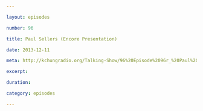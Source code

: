 ```yaml
---

layout: episodes

number: 96

title: Paul Sellers (Encore Presentation)

date: 2013-12-11

meta: http://kchungradio.org/Talking-Show/96%20Episode%2096r_%20Paul%20Sellers.mp3

excerpt:

duration:

category: episodes

---
```

